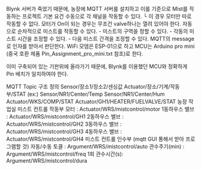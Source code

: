 Blynk 서버가 죽었기 때문에, 농장에 MQTT 서버를 설치하고 이를 기준으로 Mist를 작동하는 프로젝트
기본 요건
    수동으로 각 채널을 작동할 수 있다.
        └ 이 경우 모터만 따로 작동할 수 없다. 모터가 On이 되는 경우는 무조건 valve하나는 열려 있어야 한다.
    자동으로 순차적으로 미스트를 작동할 수 있다.
        - 미스트의 구역을 정할 수 있다.
        - 각동의 미스트 시간을 조정할 수 있다.
        - 다음 미스트 간격을 조정할 수 있다.
    MQTT의 message로 인자를 받아서 판단한다.
    WiFi 모뎀은 ESP-01으로 하고 MCU는 Arduino pro mini (중국 호환 제품 Pin_Assignment_pro_mini.txt 참조)로 한다.

이미 구축되어 있는 기판위에 올라가기 때문에, Blynk를 이용했던 MCU와 정확하게 Pin 배치가 일치하여야 한다.

MQTT Topic 구조 정의
    Sensor/장소1/장소2/센싱값
    Actuator/장소/기계/작동부/STAT
        (ex:)
        Sensor/NR1/Center/Temp
        Sensor/NR1/Center/Hum
        Actuator/WKS/COMP/STAT
        Actuator/GH1/HEATER/FUELVALVE/STAT
농장 작업실 미스트 컨트롤 작동부
    모터 :              Actuator/WRS/mistcontrol/motor
    1동하우스 밸브 :    Actuator/WRS/mistcontrol/GH1
    2동하우스 밸브 :    Actuator/WRS/mistcontrol/GH2
    3동하우스 밸브 :    Actuator/WRS/mistcontrol/GH3
    4동하우스 밸브 :    Actuator/WRS/mistcontrol/GH4
미스트 컨트롤 인수부 (mqtt GUI 통해서 받아 프로그램할 것)
    자동/수동 토클 :    Argument/WRS/mistcontrol/auto
    관수주기(min)  :    Argument/WRS/mistcontrol/freq
    1회 관수시간(s):    Argument/WRS/mistcontrol/dura
